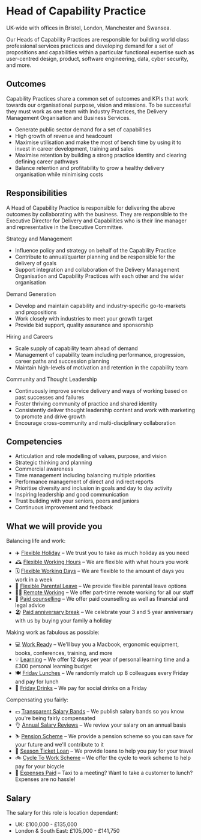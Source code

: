 # Head of Capability Practice

UK-wide with offices in Bristol, London, Manchester and Swansea.

Our Heads of Capability Practices are responsible for building world class professional services practices and developing demand for a set of propositions and capabilities within a particular functional expertise such as user-centred design, product, software engineering, data, cyber security, and more.

## Outcomes

Capability Practices share a common set of outcomes and KPIs that work towards our organisational purpose, vision and missions. To be successful they must work as one team with Industry Practices, the Delivery Management Organisation and Business Services.

- Generate public sector demand for a set of capabilities
- High growth of revenue and headcount
- Maximise utilisation and make the most of bench time by using it to invest in career development, training and sales
- Maximise retention by building a strong practice identity and clearing defining career pathways
- Balance retention and profitability to grow a healthy delivery organisation while minimising costs

## Responsibilities

A Head of Capability Practice is responsible for delivering the above outcomes by collaborating with the business. They are responsible to the Executive Director for Delivery and Capabilities who is their line manager and representative in the Executive Committee.

Strategy and Management
- Influence policy and strategy on behalf of the Capability Practice
- Contribute to annual/quarter planning and be responsible for the delivery of goals
- Support integration and collaboration of the Delivery Management Organisation and Capability Practices with each other and the wider organisation

Demand Generation
- Develop and maintain capability and industry-specific go-to-markets and propositions
- Work closely with industries to meet your growth target
- Provide bid support, quality assurance and sponsorship

Hiring and Careers
- Scale supply of capability team ahead of demand
- Management of capability team including performance, progression, career paths and succession planning
- Maintain high-levels of motivation and retention in the capability team

Community and Thought Leadership
- Continuously improve service delivery and ways of working based on past successes and failures
- Foster thriving community of practice and shared identity
- Consistently deliver thought leadership content and work with marketing to promote and drive growth
- Encourage cross-community and multi-disciplinary collaboration

## Competencies

- Articulation and role modelling of values, purpose, and vision
- Strategic thinking and planning
- Commercial awareness
- Time management including balancing multiple priorities
- Performance management of direct and indirect reports
- Prioritise diversity and inclusion in goals and day to day activity
- Inspiring leadership and good communication
- Trust building with your seniors, peers and juniors
- Continuous improvement and feedback

## What we will provide you

Balancing life and work:

* ✈️ [Flexible Holiday](../benefits/flexible_holiday.md) – We trust you to take as much holiday as you need
* 🕰️ [Flexible Working Hours](../benefits/working_hours.md) – We are flexible with what hours you work
* 🗓️ [Flexible Working Days](../benefits/flexible_working.md) – We are flexible to the amount of days you work in a week
* 👶 [Flexible Parental Leave](../guides/welfare/parental_leave.md) – We provide flexible parental leave options
* 👩‍💻 [Remote Working](../benefits/remote_working.md) – We offer part-time remote working for all our staff
* 🤗 [Paid counselling](../guides/welfare/paid_counselling.md) – We offer paid counselling as well as financial and legal advice
* 🏖️ [Paid anniversary break](../benefits/paid_anniversary_break.md) – We celebrate your 3 and 5 year anniversary with us by buying your family a holiday

Making work as fabulous as possible:

* 💻 [Work Ready](../benefits/work_ready.md) – We'll buy you a Macbook, ergonomic equipment, books, conferences, training, and more
* 💡 [Learning](../guides/learning/README.md) – We offer 12 days per year of personal learning time and a £300 personal learning budget
* 🍽️ [Friday Lunches](../benefits/friday_lunch.md) – We randomly match up 8 colleagues every Friday and pay for lunch
* 🍻 [Friday Drinks](../benefits/getting_together.md) – We pay for social drinks on a Friday

Compensating you fairly:

* 💷 [Transparent Salary Bands](../roles/README.md) – We publish salary bands so you know you're being fairly compensated
* 👌 [Annual Salary Reviews](../guides/compensation/salary_reviews.md) – We review your salary on an annual basis
* ⛷️ [Pension Scheme](../benefits/pension_scheme.md) – We provide a pension scheme so you can save for your future and we'll contribute to it
* 🚄 [Season Ticket Loan](../benefits/season_ticket_loan.md) – We provide loans to help you pay for your travel
* 🚲 [Cycle To Work Scheme](../benefits/cycle_to_work_scheme.md) – We offer the cycle to work scheme to help pay for your bicycle
* 🚕 [Expenses Paid](../guides/compensation/expenses.md) – Taxi to a meeting? Want to take a customer to lunch? Expenses are no hassle!

## Salary

The salary for this role is location dependant:

- UK: £100,000 - £135,000
- London & South East: £105,000 - £141,750